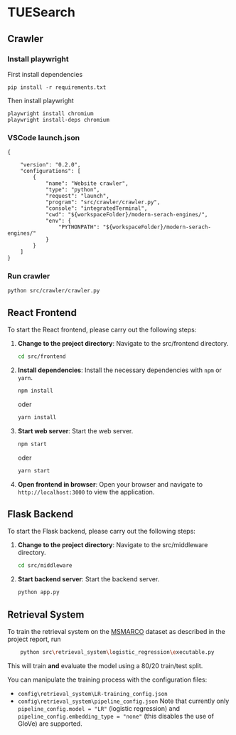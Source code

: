 # TUESearch

## Crawler
### Install playwright 
First install dependencies
```
pip install -r requirements.txt
```

Then install playwright
```
playwright install chromium
playwright install-deps chromium
```

### VSCode launch.json
```
{
   
    "version": "0.2.0",
    "configurations": [
        {
            "name": "Website crawler",
            "type": "python",
            "request": "launch",
            "program": "src/crawler/crawler.py",
            "console": "integratedTerminal",
            "cwd": "${workspaceFolder}/modern-serach-engines/",
            "env": {
                "PYTHONPATH": "${workspaceFolder}/modern-serach-engines/"
            }
        }
    ]
}
```
### Run crawler
```
python src/crawler/crawler.py
```

## React Frontend

To start the React frontend, please carry out the following steps:

1. **Change to the project directory**: Navigate to the src/frontend directory.
    ```bash
    cd src/frontend
    ```
2. **Install dependencies**: Install the necessary dependencies with `npm` or `yarn`.
    ```bash
    npm install
    ```
    oder
    ```bash
    yarn install
    ```
3. **Start web server**: Start the web server.
    ```bash
    npm start
    ```
    oder
    ```bash
    yarn start
    ```
4. **Open frontend in browser**: Open your browser and navigate to `http://localhost:3000` to view the application.

## Flask Backend 

To start the Flask backend, please carry out the following steps:

1. **Change to the project directory**: Navigate to the src/middleware directory.
    ```bash
    cd src/middleware
    ```
2. **Start backend server**: Start the backend server.
    ```bash
    python app.py
    ```


## Retrieval System
To train the retrieval system on the [MSMARCO](https://huggingface.co/datasets/microsoft/ms_marco) dataset as described in the project report, run 
```bash
    python src\retrieval_system\logistic_regression\executable.py
```
This will train **and** evaluate the model using a 80/20 train/test split. 

You can manipulate the training process with the configuration files:
 - `config\retrieval_system\LR-training_config.json`
 - `config\retrieval_system\pipeline_config.json`
Note that currently only `pipeline_config.model = "LR"` (logistic regression) and `pipeline_config.embedding_type = "none"` (this disables the use of GloVe) are supported.
